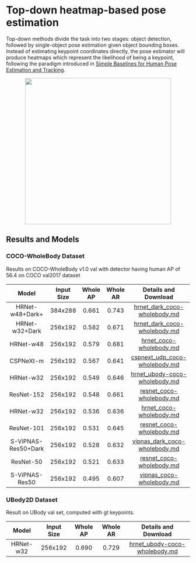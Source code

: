 # Top-down heatmap-based pose estimation

Top-down methods divide the task into two stages: object detection, followed by single-object pose estimation given object bounding boxes. Instead of estimating keypoint coordinates directly, the pose estimator will produce heatmaps which represent the likelihood of being a keypoint, following the paradigm introduced in [Simple Baselines for Human Pose Estimation and Tracking](http://openaccess.thecvf.com/content_ECCV_2018/html/Bin_Xiao_Simple_Baselines_for_ECCV_2018_paper.html).

<div align=center>
<img src="https://user-images.githubusercontent.com/15977946/146522977-5f355832-e9c1-442f-a34f-9d24fb0aefa8.png" height=400>
</div>

## Results and Models

### COCO-WholeBody Dataset

Results on COCO-WholeBody v1.0 val with detector having human AP of 56.4 on COCO val2017 dataset

|        Model        | Input Size | Whole AP | Whole AR |                              Details and Download                               |
| :-----------------: | :--------: | :------: | :------: | :-----------------------------------------------------------------------------: |
|   HRNet-w48+Dark+   |  384x288   |  0.661   |  0.743   |  [hrnet_dark_coco-wholebody.md](coco-wholebody/hrnet_dark_coco-wholebody.md)  |
|   HRNet-w32+Dark    |  256x192   |  0.582   |  0.671   |  [hrnet_dark_coco-wholebody.md](coco-wholebody/hrnet_dark_coco-wholebody.md)  |
|      HRNet-w48      |  256x192   |  0.579   |  0.681   |       [hrnet_coco-wholebody.md](coco-wholebody/hrnet_coco-wholebody.md)       |
|      CSPNeXt-m      |  256x192   |  0.567   |  0.641   | [cspnext_udp_coco-wholebody.md](coco-wholebody/cspnext_udp_coco-wholebody.md) |
|      HRNet-w32      |  256x192   |  0.549   |  0.646   |    [hrnet_ubody-coco-wholebody.md](ubody2d/hrnet_ubody-coco-wholebody.md)     |
|     ResNet-152      |  256x192   |  0.548   |  0.661   |      [resnet_coco-wholebody.md](coco-wholebody/resnet_coco-wholebody.md)      |
|      HRNet-w32      |  256x192   |  0.536   |  0.636   |       [hrnet_coco-wholebody.md](coco-wholebody/hrnet_coco-wholebody.md)       |
|     ResNet-101      |  256x192   |  0.531   |  0.645   |      [resnet_coco-wholebody.md](coco-wholebody/resnet_coco-wholebody.md)      |
| S-ViPNAS-Res50+Dark |  256x192   |  0.528   |  0.632   | [vipnas_dark_coco-wholebody.md](coco-wholebody/vipnas_dark_coco-wholebody.md) |
|      ResNet-50      |  256x192   |  0.521   |  0.633   |      [resnet_coco-wholebody.md](coco-wholebody/resnet_coco-wholebody.md)      |
|   S-ViPNAS-Res50    |  256x192   |  0.495   |  0.607   |      [vipnas_coco-wholebody.md](coco-wholebody/vipnas_coco-wholebody.md)      |

### UBody2D Dataset

Result on UBody val set, computed with gt keypoints.

|   Model   | Input Size | Whole AP | Whole AR |                           Details and Download                           |
| :-------: | :--------: | :------: | :------: | :----------------------------------------------------------------------: |
| HRNet-w32 |  256x192   |  0.690   |  0.729   | [hrnet_ubody-coco-wholebody.md](ubody2d/hrnet_ubody-coco-wholebody.md) |
